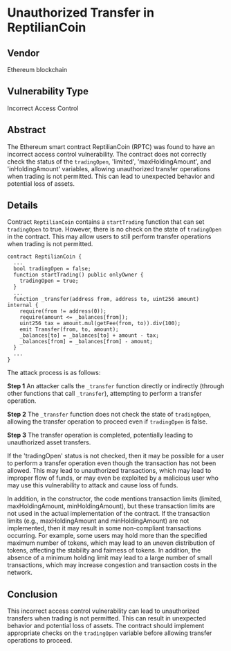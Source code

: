 # Unauthorized Transfer in ReptilianCoin

## Vendor
Ethereum blockchain

## Vulnerability Type
Incorrect Access Control

## Abstract
The Ethereum smart contract ReptilianCoin (RPTC) was found to have an incorrect access control vulnerability. The contract does not correctly check the status of the `tradingOpen`, 'limited', 'maxHoldingAmount', and 'inHoldingAmount' variables, allowing unauthorized transfer operations when trading is not permitted. This can lead to unexpected behavior and potential loss of assets.

## Details

Contract `ReptilianCoin` contains a `startTrading` function that can set `tradingOpen` to true. However, there is no check on the state of `tradingOpen` in the contract. This may allow users to still perform transfer operations when trading is not permitted. 

```solidity
contract ReptilianCoin {
  ...
  bool tradingOpen = false;
  function startTrading() public onlyOwner {
    tradingOpen = true;
  }
  ...
  function _transfer(address from, address to, uint256 amount) internal {
    require(from != address(0));
    require(amount <= _balances[from]);
    uint256 tax = amount.mul(getFee(from, to)).div(100); 
    emit Transfer(from, to, amount);
    _balances[to] = _balances[to] + amount - tax;
    _balances[from] = _balances[from] - amount;
  }
  ...
}
```

The attack process is as follows:

**Step 1** An attacker calls the `_transfer` function directly or indirectly (through other functions that call `_transfer`), attempting to perform a transfer operation.

**Step 2** The `_transfer` function does not check the state of `tradingOpen`, allowing the transfer operation to proceed even if `tradingOpen` is false.

**Step 3** The transfer operation is completed, potentially leading to unauthorized asset transfers.

If the 'tradingOpen' status is not checked, then it may be possible for a user to perform a transfer operation even though the transaction has not been allowed. This may lead to unauthorized transactions, which may lead to improper flow of funds, or may even be exploited by a malicious user who may use this vulnerability to attack and cause loss of funds.

In addition, in the constructor, the code mentions transaction limits (limited, maxHoldingAmount, minHoldingAmount), but these transaction limits are not used in the actual implementation of the contract. If the transaction limits (e.g., maxHoldingAmount and minHoldingAmount) are not implemented, then it may result in some non-compliant transactions occurring. For example, some users may hold more than the specified maximum number of tokens, which may lead to an uneven distribution of tokens, affecting the stability and fairness of tokens. In addition, the absence of a minimum holding limit may lead to a large number of small transactions, which may increase congestion and transaction costs in the network.

## Conclusion

This incorrect access control vulnerability can lead to unauthorized transfers when trading is not permitted. This can result in unexpected behavior and potential loss of assets. The contract should implement appropriate checks on the `tradingOpen` variable before allowing transfer operations to proceed.
